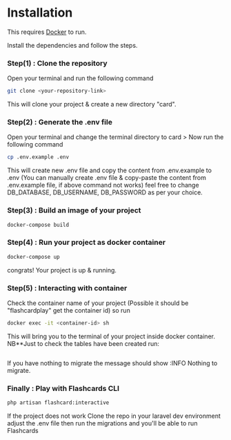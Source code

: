 # Installation

This requires [Docker](https://www.docker.com/) to run.

Install the dependencies and follow the steps.

### Step(1) : Clone the repository
Open your terminal and run the following command
```sh
git clone <your-repository-link>
```
This  will clone your project & create a new directory "card".

### Step(2) : Generate the .env file
Open your terminal and change the terminal directory to card >
Now run the following command 
```sh
cp .env.example .env
```
This  will create new .env file and copy the content from .env.example to .env
(You can manually create .env file & copy-paste the content from .env.example file, if above command not works)
feel free to change DB_DATABASE, DB_USERNAME, DB_PASSWORD as per your choice.

### Step(3) : Build an image of your project
```sh
docker-compose build
```

### Step(4) : Run your project as docker container
```sh
docker-compose up
```
congrats! Your project is up & running.

### Step(5) : Interacting with container
Check the container name of your project (Possible it should be "flashcardplay" get the container id) so run
```sh
docker exec -it <container-id> sh 
```
This will bring you to the terminal of your project inside docker container.
NB**Just to check the tables have been created run:
```php artisan migrate
```
If you have nothing to migrate the message should show  :INFO  Nothing to migrate.

### Finally : Play with Flashcards CLI
```sh
php artisan flashcard:interactive
```

If the project does not work 
Clone the repo in your laravel dev environment adjust the .env file then run the migrations and you'll be able to run Flashcards 
